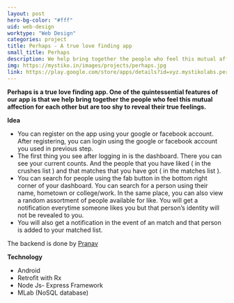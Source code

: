 ```yaml
---
layout: post
hero-bg-color: "#fff"
uid: web-design
worktype: "Web Design"
categories: project
title: Perhaps - A true love finding app
small_title: Perhaps
description: We help bring together the people who feel this mutual affection for each other but are too shy to reveal their true feelings.
img: https://mystiko.in/images/projects/perhaps.jpg
link: https://play.google.com/store/apps/details?id=xyz.mystikolabs.perhaps&hl=en
---
```



**Perhaps is a true love finding app. One of the quintessential features of our app is that we help bring together the people who feel this mutual affection for each other but are too shy to reveal their true feelings.**

**Idea**
- You can register on the app using your google or facebook account.
After registering, you can login using the google or facebook account you used in previous step.
- The first thing you see after logging in is the dashboard. There you can see your current counts. And the people that you have liked ( in the crushes list ) and that matches that you have got ( in the matches list ).
- You can search for people using the fab button in the bottom right corner of your dashboard. You can search for a person using their name, hometown or college/work.
In the same place, you can also view a random assortment of people available for like.
You will get a notification everytime someone likes you but that person’s identity will not be revealed to you. 
- You will also get a notification in the event of an match and that person is added to your matched list.

The backend is done by [Pranav](https://www.linkedin.com/in/pranav-gajjewar-a9647a137/)

**Technology**
- Android
- Retrofit with Rx
- Node Js- Express Framework
- MLab (NoSQL database)